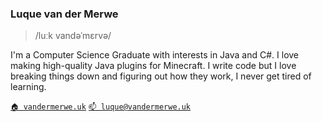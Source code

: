 ### Luque van der Merwe

> /luːk vandəˈmɛrvə/

I'm a Computer Science Graduate with interests in Java and C#. I love making high-quality Java plugins for Minecraft. I write code but I love breaking things down and figuring out how they work, I never get tired of learning.

[`🏠 vandermerwe.uk`](https://vandermerwe.uk/)
[`📫 luque@vandermerwe.uk`](mailtoluque@vandermerwe.uk)
